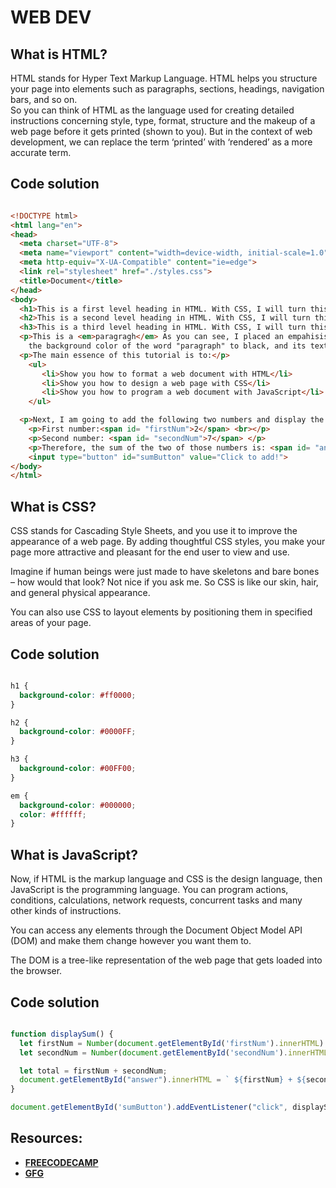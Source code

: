 # WEB DEV

## What is HTML?

HTML stands for Hyper Text Markup Language.
HTML helps you structure your page into elements such as paragraphs, sections, headings, navigation bars, and so on.  
So you can think of HTML as the language used for creating detailed instructions concerning style, type, format, structure and the makeup of a web page before it gets printed (shown to you).
But in the context of web development, we can replace the term ‘printed’ with ‘rendered’ as a more accurate term.

## Code solution

```html

<!DOCTYPE html>
<html lang="en">
<head>
  <meta charset="UTF-8">
  <meta name="viewport" content="width=device-width, initial-scale=1.0">
  <meta http-equiv="X-UA-Compatible" content="ie=edge">
  <link rel="stylesheet" href="./styles.css">
  <title>Document</title>
</head>
<body>
  <h1>This is a first level heading in HTML. With CSS, I will turn this into red color</h1>
  <h2>This is a second level heading in HTML. With CSS, I will turn this into blue color</h2>
  <h3>This is a third level heading in HTML. With CSS, I will turn this into green color</h3>
  <p>This is a <em>paragragh</em> As you can see, I placed an empahisis on the word "paragraph". Now, I will change also
    the background color of the word "paragraph" to black, and its text color  to green, all with just CSS.</p>
  <p>The main essence of this tutorial is to:</p>
    <ul>
       <li>Show you how to format a web document with HTML</li>
       <li>Show you how to design a web page with CSS</li>
       <li>Show you how to program a web document with JavaScript</li>
    </ul>

  <p>Next, I am going to add the following two numbers and display the result, all with JavaScript<p/>
    <p>First number:<span id= "firstNum">2</span> <br></p>
    <p>Second number: <span id= "secondNum">7</span> </p>
    <p>Therefore, the sum of the two of those numbers is: <span id= "answer">(placeholder for the answer)</span></p>
    <input type="button" id="sumButton" value="Click to add!">
</body>
</html>

```

## What is CSS?

CSS stands for Cascading Style Sheets, and you use it to improve the appearance of a web page.
By adding thoughtful CSS styles, you make your page more attractive and pleasant for the end user to view and use.

Imagine if human beings were just made to have skeletons and bare bones – how would that look? Not nice if you ask me. So CSS is like our skin, hair, and general physical appearance.

You can also use CSS to layout elements by positioning them in specified areas of your page.

## Code solution

```css

h1 {
  background-color: #ff0000;
}

h2 {
  background-color: #0000FF;
}

h3 {
  background-color: #00FF00;
}

em {
  background-color: #000000;
  color: #ffffff;
}

```

## What is JavaScript?

Now, if HTML is the markup language and CSS is the design language, then JavaScript is the programming language.
You can program actions, conditions, calculations, network requests, concurrent tasks and many other kinds of instructions.

You can access any elements through the Document Object Model API (DOM) and make them change however you want them to.

The DOM is a tree-like representation of the web page that gets loaded into the browser.

## Code solution

```js

function displaySum() {
  let firstNum = Number(document.getElementById('firstNum').innerHTML)
  let secondNum = Number(document.getElementById('secondNum').innerHTML)

  let total = firstNum + secondNum;
  document.getElementById("answer").innerHTML = ` ${firstNum} + ${secondNum}, equals to ${total}` ;
}

document.getElementById('sumButton').addEventListener("click", displaySum);

```

## **Resources:**

* [**FREECODECAMP**](https://www.freecodecamp.org/news/html-css-and-javascript-explained-for-beginners/)
* [**GFG**](https://www.geeksforgeeks.org/web-development/)
